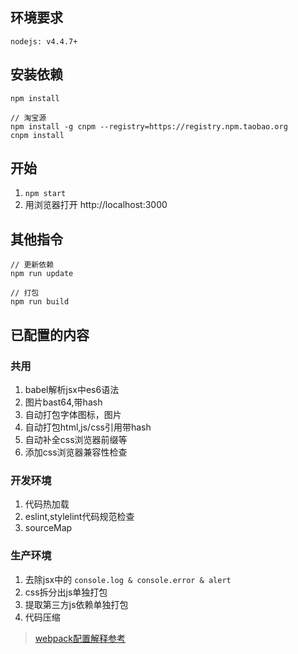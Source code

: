 ## 环境要求
```  
nodejs: v4.4.7+
```

## 安装依赖

```    
npm install
```
```
// 淘宝源
npm install -g cnpm --registry=https://registry.npm.taobao.org
cnpm install
```

## 开始
1. `npm start`
2. 用浏览器打开 http://localhost:3000

## 其他指令
```
// 更新依赖
npm run update

// 打包
npm run build 
```

## 已配置的内容
### 共用
1. babel解析jsx中es6语法
2. 图片bast64,带hash
3. 自动打包字体图标，图片
4. 自动打包html,js/css引用带hash
5. 自动补全css浏览器前缀等
6. 添加css浏览器兼容性检查

### 开发环境
1. 代码热加载
2. eslint,stylelint代码规范检查
3. sourceMap

### 生产环境
1. 去除jsx中的 `console.log & console.error & alert`
2. css拆分出js单独打包
3. 提取第三方js依赖单独打包 
4. 代码压缩

> [webpack配置解释参考](https://github.com/liu-dongyu/frontend-notes/issues/16)
